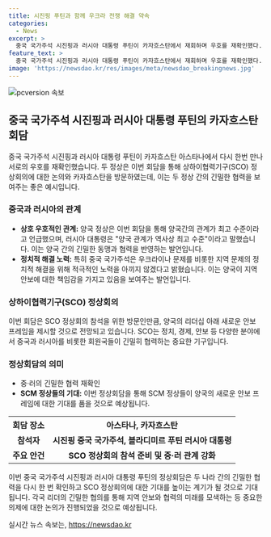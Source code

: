 ```yaml
---
title: 시진핑 푸틴과 함께 우크라 전쟁 해결 약속
categories:
  - News
excerpt: >
  중국 국가주석 시진핑과 러시아 대통령 푸틴이 카자흐스탄에서 재회하며 우호를 재확인했다. 푸틴은 중·러 관계를 역사상 최고 수준으로 극찬하고, 시진핑은 지역 문제의 해결을 위해 노력을 약속했다. 또한, SCO 회원국의 정상회의를 위해 만난 것으로 알려졌으며, 이 정상회담은 새로운 안보 프레임을 제시할 것으로 기대된다. (단어 수: 73, 글자 수: 413)
feature_text: >
  중국 국가주석 시진핑과 러시아 대통령 푸틴이 카자흐스탄에서 재회하며 우호를 재확인했다. 푸틴은 중·러 관계를 역사상 최고 수준으로 극찬하고, 시진핑은 지역 문제의 해결을 위해 노력을 약속했다. 또한, SCO 회원국의 정상회의를 위해 만난 것으로 알려졌으며, 이 정상회담은 새로운 안보 프레임을 제시할 것으로 기대된다. (단어 수: 73, 글자 수: 413)
image: 'https://newsdao.kr/res/images/meta/newsdao_breakingnews.jpg'
---
```


<p><img src="https://newsdao.kr/res/images/meta/newsdao_breakingnews.jpg" alt="pcversion 속보" /></p>

<h2 data-ke-size="size26">중국 국가주석 시진핑과 러시아 대통령 푸틴의 카자흐스탄 회담</h2>

<p data-ke-size="size16">중국 국가주석 시진핑과 러시아 대통령 푸틴이 카자흐스탄 아스타나에서 다시 한번 만나 서로의 우호를 재확인했습니다. 두 정상은 이번 회담을 통해 상하이협력기구(SCO) 정상회의에 대한 논의와 카자흐스탄을 방문하였는데, 이는 두 정상 간의 긴밀한 협력을 보여주는 좋은 예시입니다.</p>

<h3>중국과 러시아의 관계</h3>

<ul>
  <li><b>상호 우호적인 관계:</b> 양국 정상은 이번 회담을 통해 양국간의 관계가 최고 수준이라고 언급했으며, 러시아 대통령은 "양국 관계가 역사상 최고 수준"이라고 말했습니다. 이는 양국 간의 긴밀한 동맹과 협력을 반영하는 발언입니다.</li>
  <li><b>정치적 해결 노력:</b> 특히 중국 국가주석은 우크라이나 문제를 비롯한 지역 문제의 정치적 해결을 위해 적극적인 노력을 아끼지 않겠다고 밝혔습니다. 이는 양국이 지역 안보에 대한 책임감을 가지고 있음을 보여주는 발언입니다.</li>
</ul>

<h3>상하이협력기구(SCO) 정상회의</h3>

<p data-ke-size="size16">이번 회담은 SCO 정상회의 참석을 위한 방문인만큼, 양국의 리더십 아래 새로운 안보 프레임을 제시할 것으로 전망되고 있습니다. SCO는 정치, 경제, 안보 등 다양한 분야에서 중국과 러시아를 비롯한 회원국들이 긴밀히 협력하는 중요한 기구입니다.</p>

<h3>정상회담의 의미</h3>

<ul>
  <li>중·러의 긴밀한 협력 재확인</li>
  <li><b>SCM 정상들의 기대:</b> 이번 정상회담을 통해 SCM 정상들이 양국의 새로운 안보 프레임에 대한 기대를 품을 것으로 예상됩니다.</li>
</ul>

<table>
  <tr>
    <th>회담 장소</th>
    <th>아스타나, 카자흐스탄</th>
  </tr>
  <tr>
    <td style="text-align: center; height: 17px;"><b>참석자</b></td>
    <td style="text-align: center; height: 17px;"><b>시진핑 중국 국가주석, 블라디미르 푸틴 러시아 대통령</b></td>
  </tr>
  <tr>
    <td style="text-align: center; height: 17px;"><b>주요 안건</b></td>
    <td style="text-align: center; height: 17px;"><b>SCO 정상회의 참석 준비 및 중·러 관계 강화</b></td>
  </tr>
</table>

<p data-ke-size="size16">이번 중국 국가주석 시진핑과 러시아 대통령 푸틴의 정상회담은 두 나라 간의 긴밀한 협력을 다시 한 번 확인하고 SCO 정상회의에 대한 기대를 높이는 계기가 될 것으로 기대됩니다. 각국 리더의 긴밀한 협의를 통해 지역 안보와 협력의 미래를 모색하는 등 중요한 의제에 대한 논의가 진행되었을 것으로 예상됩니다.</p>
실시간 뉴스 속보는, <a href="https://newsdao.kr" rel="dofollow">https://newsdao.kr</a>


